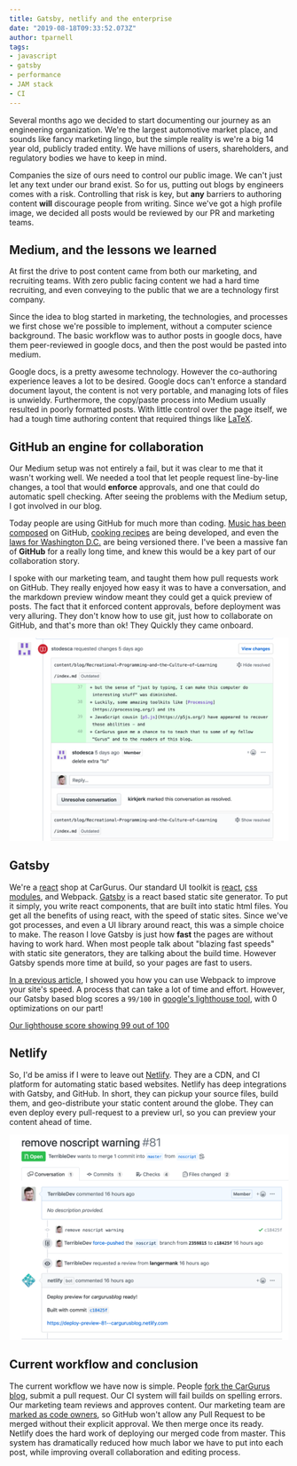 ```yaml
---
title: Gatsby, netlify and the enterprise
date: "2019-08-18T09:33:52.073Z"
author: tparnell
tags:
- javascript
- gatsby
- performance
- JAM stack
- CI
---
```


Several months ago we decided to start documenting our journey as an engineering organization. We're the largest automotive market place, and sounds like fancy marketing lingo, but the simple reality is we're a big 14 year old, publicly traded entity. We have millions of users, shareholders, and regulatory bodies we have to keep in mind.

Companies the size of ours need to control our public image. We can't just let any text under our brand exist. So for us, putting out blogs by engineers comes with a risk. Controlling that risk is key, but **any** barriers to authoring content **will** discourage people from writing. Since we've got a high profile image, we decided all posts would be reviewed by our PR and marketing teams.

## Medium, and the lessons we learned

At first the drive to post content came from both our marketing, and recruiting teams. With zero public facing content we had a hard time recruiting, and even conveying to the public that we are a technology first company. 

Since the idea to blog started in marketing, the technologies, and processes we first chose we're possible to implement, without a computer science background. The basic workflow was to author posts in google docs, have them peer-reviewed in google docs, and then the post would be pasted into medium. 

Google docs, is a pretty awesome technology. However the co-authoring experience leaves a lot to be desired. Google docs can't enforce a standard document layout, the content is not very portable, and managing lots of files is unwieldy. Furthermore, the copy/paste process into Medium usually resulted in poorly formatted posts. With little control over the page itself, we had a tough time authoring content that required things like [LaTeX](https://www.latex-project.org/).


## GitHub an engine for collaboration

Our Medium setup was not entirely a fail, but it was clear to me that it wasn't working well. We needed a tool that let people request line-by-line changes, a tool that would **enforce** approvals, and one that could do automatic spell checking. After seeing the problems with the Medium setup, I got involved in our blog.

Today people are using GitHub for much more than coding. [Music has been composed](https://github.com/CMAA/nova-organi-harmonia) on GitHub, [cooking recipes](https://readwrite.com/2013/11/08/seven-ways-to-use-github-that-arent-coding/) are being developed, and even the [laws for Washington D.C.](https://github.com/DCCouncil/dc-law) are being versioned there. I've been a massive fan of **GitHub** for a really long time, and knew this would be a key part of our collaboration story.

I spoke with our marketing team, and taught them how pull requests work on GitHub. They really enjoyed how easy it was to have a conversation, and the markdown preview window meant they could get a quick preview of posts. The fact that it enforced content approvals, before deployment was very alluring. They don't know how to use git, just how to collaborate on GitHub, and that's more than ok! They Quickly they came onboard.

![A screenshot of our marketing team giving feedback on a post](1.png)

## Gatsby 

We're a [react](https://reactjs.org/) shop at CarGurus. Our standard UI toolkit is [react](https://reactjs.org/), [css modules](https://github.com/css-modules/css-modules), and Webpack. [Gatsby](https://www.gatsbyjs.org/) is a react based static site generator. To put it simply, you write react components, that are built into static html files. You get all the benefits of using react, with the speed of static sites. Since we've got processes, and even a UI library around react, this was a simple choice to make. The reason I love Gatsby is just how **fast** the pages are without having to work hard. When most people talk about "blazing fast speeds" with static site generators, they are talking about the build time. However Gatsby spends more time at build, so your pages are fast to users.

[In a previous article](/Cutting-our-Webpack-build-time-in-half/), I showed you how you can use Webpack to improve your site's speed. A process that can take a lot of time and effort. However, our Gatsby based blog scores a `99/100` in [google's lighthouse tool](https://developers.google.com/web/tools/lighthouse/), with 0 optimizations on our part!

[Our lighthouse score showing 99 out of 100](2.png)

## Netlify

So, I'd be amiss if I were to leave out [Netlify](https://www.netlify.com/). They are a CDN, and CI platform for automating static based websites. Netlify has deep integrations with Gatsby, and GitHub. In short, they can pickup your source files, build them, and geo-distribute your static content around the globe. They can even deploy every pull-request to a preview url, so you can preview your content ahead of time.

![a screen shot showing netlify post a url in a pull request](3.png)

## Current workflow and conclusion

The current workflow we have now is simple. People [fork the CarGurus blog](https://github.com/CarGurus/blog), submit a pull request. Our CI system will fail builds on spelling errors. Our marketing team reviews and approves content. Our marketing team are [marked as code owners](https://help.github.com/en/articles/about-code-owners), so GitHub won't allow any Pull Request to be merged without their explicit approval. We then merge once its ready. Netlify does the hard work of deploying our merged code from master. This system has dramatically reduced how much labor we have to put into each post, while improving overall collaboration and editing process.